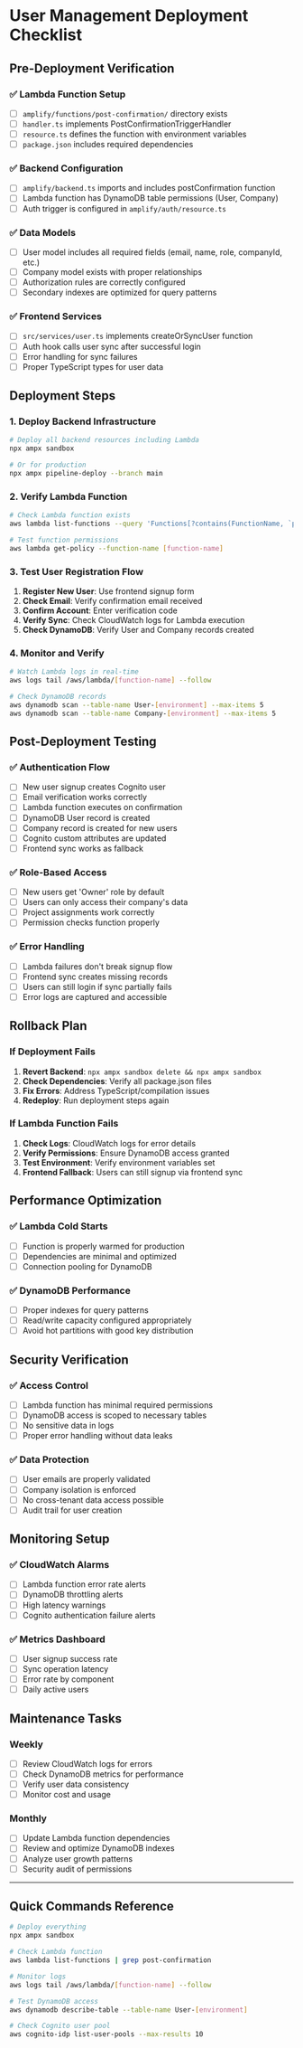# User Management Deployment Checklist

## Pre-Deployment Verification

### ✅ Lambda Function Setup

- [ ] `amplify/functions/post-confirmation/` directory exists
- [ ] `handler.ts` implements PostConfirmationTriggerHandler
- [ ] `resource.ts` defines the function with environment variables
- [ ] `package.json` includes required dependencies

### ✅ Backend Configuration

- [ ] `amplify/backend.ts` imports and includes postConfirmation function
- [ ] Lambda function has DynamoDB table permissions (User, Company)
- [ ] Auth trigger is configured in `amplify/auth/resource.ts`

### ✅ Data Models

- [ ] User model includes all required fields (email, name, role, companyId, etc.)
- [ ] Company model exists with proper relationships
- [ ] Authorization rules are correctly configured
- [ ] Secondary indexes are optimized for query patterns

### ✅ Frontend Services

- [ ] `src/services/user.ts` implements createOrSyncUser function
- [ ] Auth hook calls user sync after successful login
- [ ] Error handling for sync failures
- [ ] Proper TypeScript types for user data

## Deployment Steps

### 1. Deploy Backend Infrastructure

```bash
# Deploy all backend resources including Lambda
npx ampx sandbox

# Or for production
npx ampx pipeline-deploy --branch main
```

### 2. Verify Lambda Function

```bash
# Check Lambda function exists
aws lambda list-functions --query 'Functions[?contains(FunctionName, `post-confirmation`)]'

# Test function permissions
aws lambda get-policy --function-name [function-name]
```

### 3. Test User Registration Flow

1. **Register New User**: Use frontend signup form
2. **Check Email**: Verify confirmation email received
3. **Confirm Account**: Enter verification code
4. **Verify Sync**: Check CloudWatch logs for Lambda execution
5. **Check DynamoDB**: Verify User and Company records created

### 4. Monitor and Verify

```bash
# Watch Lambda logs in real-time
aws logs tail /aws/lambda/[function-name] --follow

# Check DynamoDB records
aws dynamodb scan --table-name User-[environment] --max-items 5
aws dynamodb scan --table-name Company-[environment] --max-items 5
```

## Post-Deployment Testing

### ✅ Authentication Flow

- [ ] New user signup creates Cognito user
- [ ] Email verification works correctly
- [ ] Lambda function executes on confirmation
- [ ] DynamoDB User record is created
- [ ] Company record is created for new users
- [ ] Cognito custom attributes are updated
- [ ] Frontend sync works as fallback

### ✅ Role-Based Access

- [ ] New users get 'Owner' role by default
- [ ] Users can only access their company's data
- [ ] Project assignments work correctly
- [ ] Permission checks function properly

### ✅ Error Handling

- [ ] Lambda failures don't break signup flow
- [ ] Frontend sync creates missing records
- [ ] Users can still login if sync partially fails
- [ ] Error logs are captured and accessible

## Rollback Plan

### If Deployment Fails

1. **Revert Backend**: `npx ampx sandbox delete && npx ampx sandbox`
2. **Check Dependencies**: Verify all package.json files
3. **Fix Errors**: Address TypeScript/compilation issues
4. **Redeploy**: Run deployment steps again

### If Lambda Function Fails

1. **Check Logs**: CloudWatch logs for error details
2. **Verify Permissions**: Ensure DynamoDB access granted
3. **Test Environment**: Verify environment variables set
4. **Frontend Fallback**: Users can still signup via frontend sync

## Performance Optimization

### ✅ Lambda Cold Starts

- [ ] Function is properly warmed for production
- [ ] Dependencies are minimal and optimized
- [ ] Connection pooling for DynamoDB

### ✅ DynamoDB Performance

- [ ] Proper indexes for query patterns
- [ ] Read/write capacity configured appropriately
- [ ] Avoid hot partitions with good key distribution

## Security Verification

### ✅ Access Control

- [ ] Lambda function has minimal required permissions
- [ ] DynamoDB access is scoped to necessary tables
- [ ] No sensitive data in logs
- [ ] Proper error handling without data leaks

### ✅ Data Protection

- [ ] User emails are properly validated
- [ ] Company isolation is enforced
- [ ] No cross-tenant data access possible
- [ ] Audit trail for user creation

## Monitoring Setup

### ✅ CloudWatch Alarms

- [ ] Lambda function error rate alerts
- [ ] DynamoDB throttling alerts
- [ ] High latency warnings
- [ ] Cognito authentication failure alerts

### ✅ Metrics Dashboard

- [ ] User signup success rate
- [ ] Sync operation latency
- [ ] Error rate by component
- [ ] Daily active users

## Maintenance Tasks

### Weekly

- [ ] Review CloudWatch logs for errors
- [ ] Check DynamoDB metrics for performance
- [ ] Verify user data consistency
- [ ] Monitor cost and usage

### Monthly

- [ ] Update Lambda function dependencies
- [ ] Review and optimize DynamoDB indexes
- [ ] Analyze user growth patterns
- [ ] Security audit of permissions

---

## Quick Commands Reference

```bash
# Deploy everything
npx ampx sandbox

# Check Lambda function
aws lambda list-functions | grep post-confirmation

# Monitor logs
aws logs tail /aws/lambda/[function-name] --follow

# Test DynamoDB access
aws dynamodb describe-table --table-name User-[environment]

# Check Cognito user pool
aws cognito-idp list-user-pools --max-results 10
```
